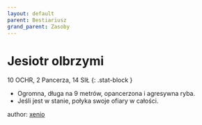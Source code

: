 ```yaml
---
layout: default
parent: Bestiariusz
grand_parent: Zasoby
---
```

# Jesiotr olbrzymi

10 OCHR, 2 Pancerza, 14 SIŁ
{: .stat-block }

- Ogromna, długa na 9 metrów, opancerzona i agresywna ryba. 
- Jeśli jest w stanie, połyka swoje ofiary w całości.  

author: [xenio](https://xenioinabottle.blogspot.com)

